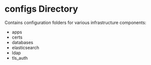 # configs Directory

Contains configuration folders for various infrastructure components:
- apps
- certs
- databases
- elasticsearch
- ldap
- tls_auth
